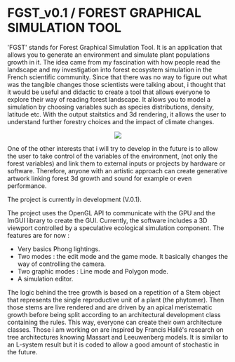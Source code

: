 # FGST_v0.1 / FOREST GRAPHICAL SIMULATION TOOL

'FGST' stands for Forest Graphical Simulation Tool. It is an application that allows you to generate an environment and simulate plant populations growth in it. The idea came from my fascination with how people read the landscape and my investigation into forest ecosystem simulation in the French scientific community. Since that there was no way to figure out what was the tangible changes those scientists were talking about, i thought that it would be useful and didactic to create a tool that allows everyone to explore their way of reading forest landscape. It allows you to model a simulation by choosing variables such as species distributions, density, latitude etc. With the output staitstics and 3d rendering, it allows the user to understand further forestry choices and the impact of climate changes.

<div align="center">
  <img src="https://github.com/BriacNaux/FGST/tree/master/images/FGST_1.png"/>
</div>


One of the other interests that i will try to develop in the future is to allow the user to take control of the variables of the environment, (not only the forest variables) and link them to external inputs or projects by hardware or software. Therefore, anyone with an artistic approach can create generative artwork linking forest 3d growth and sound for example or even performance.

The project is currently in development (V.0.1).

The project uses the OpenGL API to communicate with the GPU and the ImGUI library to create the GUI. Currently, the software includes a 3D viewport controlled by a speculative ecological simulation component. The features are for now :
- Very basics Phong lightings.
- Two modes : the edit mode and the game mode. It basically changes the way of controlling the camera.
- Two graphic modes : Line mode and Polygon mode.
- A simulation editor.

The logic behind the tree growth is based on a repetition of a Stem object that represents the single reproductive unit of a plant (the phytomer). Then those stems are live rendered and are driven by an apical meristematic growth before being split according to an architectural development class containing the rules. This way, everyone can create their own architecture classes. Those i am working on are inspired by Francis Hallé's research on tree architectures knowing Massart and Leeuwenberg models. It is similar to an L-system result but it is coded to allow a good amount of stochastic in the future.


